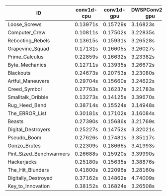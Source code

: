 |ID|conv1d-cpu|conv1d-gpu|DWSPConv2D-gpu|gemm-gpu|avg|
|-|-|-|-|-|-|
|Loose_Screws|0.13971s|0.15729s|3.16823s|1.90152s|1.34169s|
|Computer_Crew|0.10811s|0.17502s|3.22835s|1.89722s|1.35217s|
|Rebooting_Rebels|0.13615s|0.15931s|3.26528s|1.90461s|1.36634s|
|Grapevine_Squad|0.17131s|0.16605s|3.26027s|1.91481s|1.37811s|
|Prime_Calculus|0.22859s|0.16632s|3.23382s|1.89116s|1.37997s|
|Byte_Mechanics|0.12711s|0.13935s|3.26672s|1.98703s|1.38005s|
|Blackouts|0.24673s|0.20753s|3.23080s|1.88787s|1.39323s|
|Artful_Maneuvers|0.29704s|0.15660s|3.24622s|1.89479s|1.39866s|
|Creed_Symbol|0.27763s|0.16237s|3.21783s|1.97214s|1.40749s|
|Smalltalk_Dribble|0.13273s|0.14125s|3.39670s|1.98236s|1.41326s|
|Rug_Heed_Bend|0.38714s|0.15524s|3.14948s|1.96976s|1.41540s|
|The_ERROR_List|0.30181s|0.17102s|3.16084s|2.05847s|1.42303s|
|Beasts|0.27390s|0.15686s|3.21769s|2.10107s|1.43738s|
|Digital_Destroyers|0.25227s|0.14752s|3.32021s|2.11763s|1.45941s|
|Pseudo_Boom|0.27626s|0.17481s|3.35117s|2.05805s|1.46507s|
|Gonzo_Brutes|0.22309s|0.18666s|3.41993s|2.03207s|1.46544s|
|Pint_Sized_Benchwarmers|0.26688s|0.15920s|3.39990s|2.05207s|1.46951s|
|Hackerjacks|0.25180s|0.15635s|3.38876s|2.12121s|1.47953s|
|The_Hit_Blunders|0.41800s|0.22096s|3.28160s|2.15761s|1.51954s|
|Digitally_Destroyed|0.37162s|0.14862s|4.74009s|2.71090s|1.99281s|
|Key_to_Innovation|0.38152s|0.16824s|3.26508s|infs|infs|
